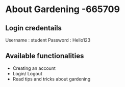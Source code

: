 # About Gardening -665709

## Login credentails 
Username : student
Password : Hello123

## Available functionalities
* Creating an account
* Login/ Logout
* Read tips and tricks about gardening 
	
